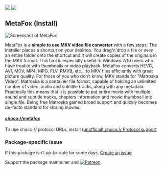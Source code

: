 [![](https://img.shields.io/chocolatey/v/metafox?color=green&label=metafox)](https://chocolatey.org/packages/metafox) [![](https://img.shields.io/chocolatey/dt/metafox)](https://chocolatey.org/packages/metafox)

## MetaFox (Install)

![Screenshot of MetaFox](http://codecpack.co/images/MetaFox.png)

MetaFox is a **simple to use MKV video file converter** with a few steps. The installer places a shortcut on your desktop. You drag'n'drop a file or even an entire folder onto the shortcut and it will create copies of the originals in the MKV format. This tool is especially useful to Windows 7/10 users who have trouble with thumbnails or video playback. MetaFox converts HEVC, AVI, MOV, MP4, MPG, FLV, RMVB, etc... to MKV files efficiently with great picture quality. For those of you who don't know, MKV stands for "Matroska Video". Matroska is a container file format, capable of holding an unlimited number of video, audio and subtitile tracks, along with any metadata. Practically this means that it is possible to put entire movie with multiple sound and subtitle tracks, chapters information and movie thumbnail into single file. Being free Matroska gained broad support and quickly becomes de-facto standard for storing movies.

#### [choco://metafox](choco://metafox)
To use choco:// protocol URLs, install [(unofficial) choco:// Protocol support ](https://chocolatey.org/packages/choco-protocol-support)

### Package-specific issue
If this package isn't up-to-date for some days, [Create an issue](https://github.com/tunisiano187/Chocolatey-packages/issues/new/choose)

Support the package maintainer and [![Patreon](https://cdn.jsdelivr.net/gh/tunisiano187/Chocolatey-packages@d15c4e19c709e7148588d4523ffc6dd3cd3c7e5e/icons/patreon.png)](https://www.patreon.com/bePatron?u=39585820)
